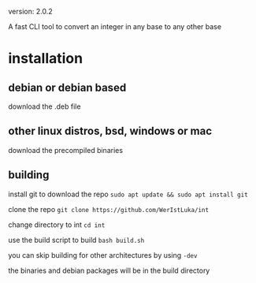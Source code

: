 version: 2.0.2

A fast CLI tool to convert an integer in any base to any other base

# installation
## debian or debian based
download the .deb file
## other linux distros, bsd, windows or mac
download the precompiled binaries

## building
install git to download the repo ```sudo apt update && sudo apt install git```

clone the repo ```git clone https://github.com/WerIstLuka/int```

change directory to int ```cd int```

use the build script to build ```bash build.sh```

you can skip building for other architectures by using `-dev`

the binaries and debian packages will be in the build directory
